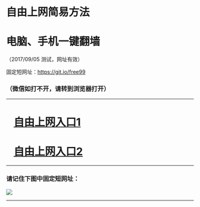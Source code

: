 ﻿# 自由上网简易方法

# 电脑、手机一键翻墙

（2017/09/05 测试，网址有效）

固定短网址：https://git.io/free99

### （微信如打不开，请转到浏览器打开）


***





# &nbsp;&nbsp; <a href="http://ft941030536.fwq-tz1001.xyz/fwqtz01.html?t=090500118183 " target="_blank">自由上网入口1</a>
# &nbsp;&nbsp; <a href="http://ft1908624390.fwq-tz1002.xyz/fwqtz02.html?t=090500110610 " target="_blank">自由上网入口2</a>
***

### 请记住下图中固定短网址：

<img src="https://s3-us-west-2.amazonaws.com/fwq-1001/yjfq-20170905okok.png" /> 


***

